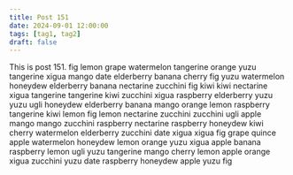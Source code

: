 ```yaml
---
title: Post 151
date: 2024-09-01 12:00:00
tags: [tag1, tag2]
draft: false
---
```

This is post 151.
fig
lemon
grape
watermelon
tangerine
orange
yuzu
tangerine
xigua
mango
date
elderberry
banana
cherry
fig
yuzu
watermelon
honeydew
elderberry
banana
nectarine
zucchini
fig
kiwi
kiwi
nectarine
xigua
tangerine
tangerine
kiwi
zucchini
xigua
raspberry
elderberry
yuzu
yuzu
ugli
honeydew
elderberry
banana
mango
orange
lemon
raspberry
tangerine
kiwi
lemon
fig
lemon
nectarine
zucchini
zucchini
ugli
apple
mango
mango
zucchini
raspberry
nectarine
raspberry
honeydew
kiwi
cherry
watermelon
elderberry
zucchini
date
xigua
xigua
fig
grape
quince
apple
watermelon
honeydew
lemon
orange
yuzu
xigua
apple
banana
raspberry
lemon
ugli
yuzu
tangerine
mango
cherry
lemon
apple
orange
xigua
zucchini
yuzu
date
raspberry
honeydew
apple
yuzu
fig
